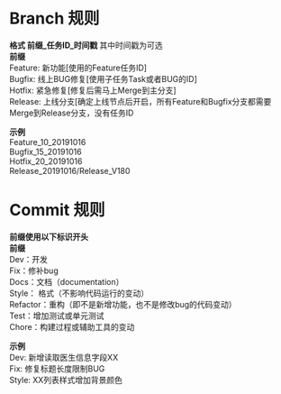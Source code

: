 # Branch 规则
  
 **格式 前缀_任务ID_时间戳** 其中时间戳为可选  
 **前缀**  
 Feature: 新功能[使用的Feature任务ID]  
 Bugfix: 线上BUG修复[使用子任务Task或者BUG的ID]   
 Hotfix: 紧急修复[修复后需马上Merge到主分支]   
 Release: 上线分支[确定上线节点后开启，所有Feature和Bugfix分支都需要Merge到Release分支，没有任务ID
  
**示例**  
Feature_10_20191016  
Bugfix_15_20191016  
Hotfix_20_20191016  
Release_20191016/Release_V180  



# Commit 规则  

**前缀使用以下标识开头**  
**前缀**  
Dev：开发  
Fix：修补bug  
Docs：文档（documentation）  
Style： 格式（不影响代码运行的变动）  
Refactor：重构（即不是新增功能，也不是修改bug的代码变动）  
Test：增加测试或单元测试  
Chore：构建过程或辅助工具的变动  

**示例**  
Dev: 新增读取医生信息字段XX  
Fix: 修复标题长度限制BUG  
Style: XX列表样式增加背景颜色  

